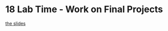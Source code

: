 <h1>18 Lab Time - Work on Final Projects</h1>

[the slides](https://joncancode.github.io/general_assembly_javascript_2019/18/index.html "slides")


